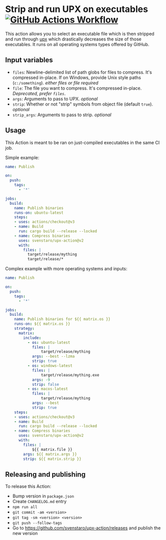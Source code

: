 # Strip and run UPX on executables [![GitHub Actions Workflow](https://github.com/svenstaro/upx-action/actions/workflows/ci.yml/badge.svg)](https://github.com/svenstaro/upx-action/actions/workflows/ci.yml)

This action allows you to select an executable file which is then stripped and run through [upx](https://upx.github.io/) which drastically decreases the size of those executables.
It runs on all operating systems types offered by GitHub.

## Input variables

* `files`: Newline-delimited list of path globs for files to compress. It's compressed in-place. If on Windows, provide Unix style paths (`c:/something`). *either files or file required*
* `file`: The file you want to compress. It's compressed in-place. *Deprecated, prefer `files`*.
* `args`: Arguments to pass to UPX. *optional*
* `strip`: Whether or not "strip" symbols from object file (default `true`). *optional*
* `strip_args`: Arguments to pass to strip. *optional*

## Usage

This Action is meant to be ran on just-compiled executables in the same CI job.

Simple example:

```yaml
name: Publish

on:
  push:
    tags:
      - '*'

jobs:
  build:
    name: Publish binaries
    runs-on: ubuntu-latest
    steps:
    - uses: actions/checkout@v3
    - name: Build
      run: cargo build --release --locked
    - name: Compress binaries
      uses: svenstaro/upx-action@v2
      with:
        files: |
          target/release/mything
          target/release/*
```

Complex example with more operating systems and inputs:

```yaml
name: Publish

on:
  push:
    tags:
      - '*'

jobs:
  build:
    name: Publish binaries for ${{ matrix.os }}
    runs-on: ${{ matrix.os }}
    strategy:
      matrix:
        include:
          - os: ubuntu-latest
            files: |
                target/release/mything
            args: --best --lzma
            strip: true
          - os: windows-latest
            files: |
                target/release/mything.exe
            args: -9
            strip: false
          - os: macos-latest
            files: |
                target/release/mything
            args: --best
            strip: true
    steps:
    - uses: actions/checkout@v3
    - name: Build
      run: cargo build --release --locked
    - name: Compress binaries
      uses: svenstaro/upx-action@v2
      with:
        files: |
            ${{ matrix.file }}
        args: ${{ matrix.args }}
        strip: ${{ matrix.strip }}
```

## Releasing and publishing

To release this Action:

- Bump version in `package.json`
- Create `CHANGELOG.md` entry
- `npm run all`
- `git commit -am <version>`
- `git tag -sm <version> <version>`
- `git push --follow-tags`
- Go to https://github.com/svenstaro/upx-action/releases and publish the new version
